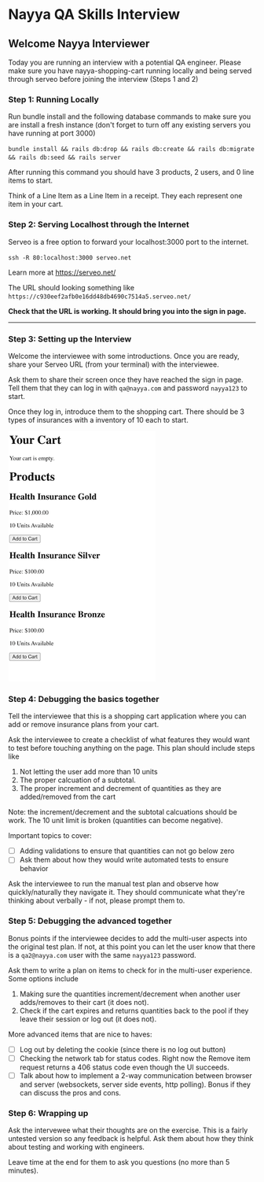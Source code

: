 # Nayya QA Skills Interview

## Welcome Nayya Interviewer

Today you are running an interview with a potential QA engineer. Please make sure you have nayya-shopping-cart running locally and being served through serveo before joining the interview (Steps 1 and 2)

### Step 1: Running Locally

Run bundle install and the following database commands to make sure you are install a fresh instance (don't forget to turn off any existing servers you have running at port 3000)

`bundle install && rails db:drop && rails db:create && rails db:migrate && rails db:seed && rails server`

After running this command you should have 3 products, 2 users, and 0 line items to start. 

Think of a Line Item as a Line Item in a receipt. They each represent one item in your cart.

### Step 2: Serving Localhost through the Internet

Serveo is a free option to forward your localhost:3000 port to the internet. 

`ssh -R 80:localhost:3000 serveo.net`

Learn more at https://serveo.net/

The URL should looking something like `https://c930eef2afb0e16dd48db4690c7514a5.serveo.net/`

**Check that the URL is working. It should bring you into the sign in page.**

***

### Step 3: Setting up the Interview

Welcome the interviewee with some introductions. Once you are ready, share your Serveo URL (from your terminal) with the interviewee. 

Ask them to share their screen once they have reached the sign in page. Tell them that they can log in with `qa@nayya.com` and password `nayya123` to start.

Once they log in, introduce them to the shopping cart. There should be 3 types of insurances with a inventory of 10 each to start. 

![Alt text](image.png)

### Step 4: Debugging the basics together

Tell the interviewee that this is a shopping cart application where you can add or remove insurance plans from your cart. 

Ask the interviewee to create a checklist of what features they would want to test before touching anything on the page. This plan should include steps like 
1. Not letting the user add more than 10 units 
2. The proper calcuation of a subtotal. 
3. The proper increment and decrement of quantities as they are added/removed from the cart

Note: the increment/decrement and the subtotal calcuations should be work. The 10 unit limit is broken (quantities can become negative).

Important topics to cover:
- [ ] Adding validations to ensure that quantities can not go below zero
- [ ] Ask them about how they would write automated tests to ensure behavior

Ask the interviewee to run the manual test plan and observe how quickly/naturally they navigate it. They should communicate what they're thinking about verbally - if not, please prompt them to.

### Step 5: Debugging the advanced together

Bonus points if the interviewee decides to add the multi-user aspects into the original test plan. If not, at this point you can let the user know that there is a `qa2@nayya.com` user with the same `nayya123` password.

Ask them to write a plan on items to check for in the multi-user experience. Some options include
1. Making sure the quantities increment/decrement when another user adds/removes to their cart (it does not).
2. Check if the cart expires and returns quantities back to the pool if they leave their session or log out (it does not).

More advanced items that are nice to haves:
- [ ] Log out by deleting the cookie (since there is no log out button)
- [ ] Checking the network tab for status codes. Right now the Remove item request returns a 406 status code even though the UI succeeds.
- [ ] Talk about how to implement a 2-way communication between browser and server (websockets, server side events, http polling). Bonus if they can discuss the pros and cons. 

### Step 6: Wrapping up
Ask the intervewee what their thoughts are on the exercise. This is a fairly untested version so any feedback is helpful. Ask them about how they think about testing and working with engineers. 

Leave time at the end for them to ask you questions (no more than 5 minutes).

